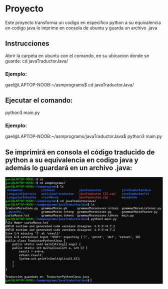 # Proyecto

Este proyecto transforma un codigo en especifico python a su equivalencia en codigo java lo imprime en consola de ubuntu y guarda un archivo .java

## Instrucciones

Abrir la carpeta en ubuntu con el comando, en su ubicacion donde se guarde:
cd javaTraductorJava/

### Ejemplo:
gael@LAPTOP-NOOB:~/asmprograms$ cd javaTraductorJava/

## Ejecutar el comando:
python3 main.py

### Ejemplo:
gael@LAPTOP-NOOB:~/asmprograms/javaTraductorJava$ python3 main.py

## Se imprimirá en consola el código traducido de python a su equivalencia en codigo java y además lo guardará en un archivo .java:
![Descripción de la imagen](https://github.com/MartinezDG/TraductorJava/blob/main/CodigoUbuntu.png)




